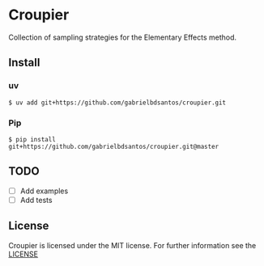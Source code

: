 # Croupier

Collection of sampling strategies for the Elementary Effects method.

## Install

### uv

    $ uv add git+https://github.com/gabrielbdsantos/croupier.git

### Pip

    $ pip install git+https://github.com/gabrielbdsantos/croupier.git@master

## TODO

  * [ ] Add examples
  * [ ] Add tests

## License

Croupier is licensed under the MIT license. For further information see the
[LICENSE](./LICENSE)
